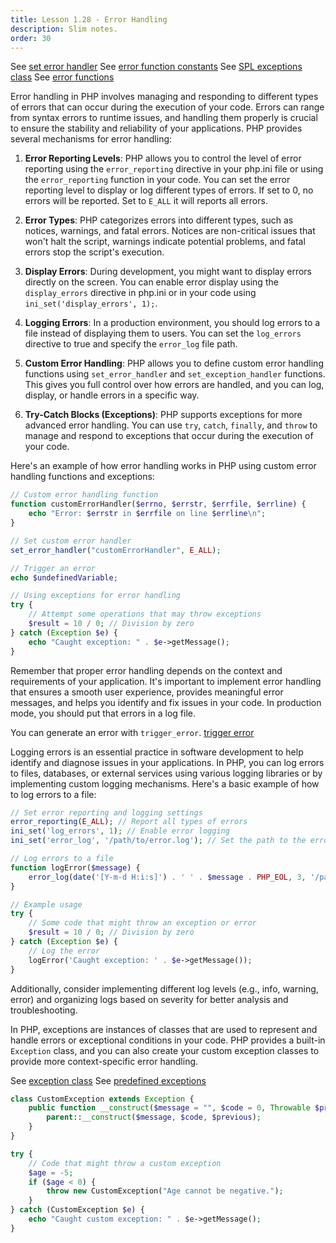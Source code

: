 ```yaml
---
title: Lesson 1.28 - Error Handling
description: Slim notes.
order: 30
---
```


See [set error handler](https://www.php.net/manual/en/function.set-error-handler.php)
See [error function constants](https://www.php.net/manual/en/errorfunc.constants.php)
See [SPL exceptions class](https://www.php.net/manual/en/spl.exceptions.php)
See [error functions](https://www.php.net/manual/en/book.errorfunc.php)

Error handling in PHP involves managing and responding to different types of errors that can occur during the execution of your code. Errors can range from syntax errors to runtime issues, and handling them properly is crucial to ensure the stability and reliability of your applications. PHP provides several mechanisms for error handling:

1. **Error Reporting Levels**: PHP allows you to control the level of error reporting using the `error_reporting` directive in your php.ini file or using the `error_reporting` function in your code. You can set the error reporting level to display or log different types of errors. If set to 0, no errors will be reported. Set to `E_ALL` it will reports all errors. 

2. **Error Types**: PHP categorizes errors into different types, such as notices, warnings, and fatal errors. Notices are non-critical issues that won't halt the script, warnings indicate potential problems, and fatal errors stop the script's execution.

3. **Display Errors**: During development, you might want to display errors directly on the screen. You can enable error display using the `display_errors` directive in php.ini or in your code using `ini_set('display_errors', 1);`.

4. **Logging Errors**: In a production environment, you should log errors to a file instead of displaying them to users. You can set the `log_errors` directive to true and specify the `error_log` file path.

5. **Custom Error Handling**: PHP allows you to define custom error handling functions using `set_error_handler` and `set_exception_handler` functions. This gives you full control over how errors are handled, and you can log, display, or handle errors in a specific way.

6. **Try-Catch Blocks (Exceptions)**: PHP supports exceptions for more advanced error handling. You can use `try`, `catch`, `finally`, and `throw` to manage and respond to exceptions that occur during the execution of your code.

Here's an example of how error handling works in PHP using custom error handling functions and exceptions:

```php
// Custom error handling function
function customErrorHandler($errno, $errstr, $errfile, $errline) {
    echo "Error: $errstr in $errfile on line $errline\n";
}

// Set custom error handler
set_error_handler("customErrorHandler", E_ALL);

// Trigger an error
echo $undefinedVariable;

// Using exceptions for error handling
try {
    // Attempt some operations that may throw exceptions
    $result = 10 / 0; // Division by zero
} catch (Exception $e) {
    echo "Caught exception: " . $e->getMessage();
}
```

Remember that proper error handling depends on the context and requirements of your application. It's important to implement error handling that ensures a smooth user experience, provides meaningful error messages, and helps you identify and fix issues in your code. In production mode, you should put that errors in a log file.

You can generate an error with `trigger_error`. [trigger error](https://www.php.net/manual/en/function.trigger-error.php)

Logging errors is an essential practice in software development to help identify and diagnose issues in your applications. In PHP, you can log errors to files, databases, or external services using various logging libraries or by implementing custom logging mechanisms. Here's a basic example of how to log errors to a file:

```php
// Set error reporting and logging settings
error_reporting(E_ALL); // Report all types of errors
ini_set('log_errors', 1); // Enable error logging
ini_set('error_log', '/path/to/error.log'); // Set the path to the error log file

// Log errors to a file
function logError($message) {
    error_log(date('[Y-m-d H:i:s]') . ' ' . $message . PHP_EOL, 3, '/path/to/error.log');
}

// Example usage
try {
    // Some code that might throw an exception or error
    $result = 10 / 0; // Division by zero
} catch (Exception $e) {
    // Log the error
    logError('Caught exception: ' . $e->getMessage());
}
```

Additionally, consider implementing different log levels (e.g., info, warning, error) and organizing logs based on severity for better analysis and troubleshooting.

In PHP, exceptions are instances of classes that are used to represent and handle errors or exceptional conditions in your code. PHP provides a built-in `Exception` class, and you can also create your custom exception classes to provide more context-specific error handling. 

See [exception class](https://www.php.net/manual/en/class.exception.php)
See [predefined exceptions](https://www.php.net/manual/en/reserved.exceptions.php)
```php
class CustomException extends Exception {
    public function __construct($message = "", $code = 0, Throwable $previous = null) {
        parent::__construct($message, $code, $previous);
    }
}

try {
    // Code that might throw a custom exception
    $age = -5;
    if ($age < 0) {
        throw new CustomException("Age cannot be negative.");
    }
} catch (CustomException $e) {
    echo "Caught custom exception: " . $e->getMessage();
}
```
